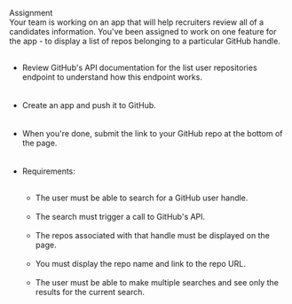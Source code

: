 Assignment<br>
Your team is working on an app that will help recruiters review all of a candidates information. You've been assigned to work on one feature for the app - to display a list of repos belonging to a particular GitHub handle.<br>
<br>
<ul>
<li>Review GitHub's API documentation for the list user repositories endpoint to understand how this endpoint works.</li><br>
<br>
<li>Create an app and push it to GitHub.</li><br>
<br>
<li>When you're done, submit the link to your GitHub repo at the bottom of the page.</li><br>
<br>
<li>Requirements:</li><br>
<ul>
<li>The user must be able to search for a GitHub user handle.</li><br>
<li>The search must trigger a call to GitHub's API.</li><br>
<li>The repos associated with that handle must be displayed on the page.</li><br>
<li>You must display the repo name and link to the repo URL.</li><br>
<li>The user must be able to make multiple searches and see only the results for the current search.</li><br>
</ul>
</ul>
